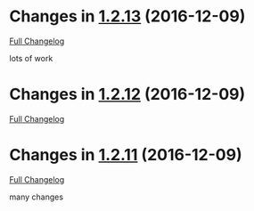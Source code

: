 Changes in [1.2.13](https://github.com/dbkr/test/releases/tag/v1.2.13) (2016-12-09)
===================================================================================
[Full Changelog](https://github.com/dbkr/test/compare/v1.2.12...v1.2.13)

lots of work


Changes in [1.2.12](https://github.com/dbkr/test/releases/tag/v1.2.12) (2016-12-09)
===================================================================================
[Full Changelog](https://github.com/dbkr/test/compare/v1.2.11...v1.2.12)


Changes in [1.2.11](https://github.com/dbkr/test/releases/tag/v1.2.11) (2016-12-09)
===================================================================================
[Full Changelog](https://github.com/dbkr/test/compare/v0.0.9...v1.2.11)


many changes
